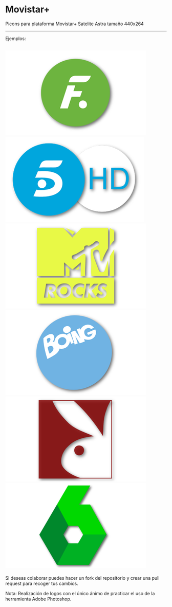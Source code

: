 # Movistar+

Picons para plataforma Movistar+ Satelite Astra tamaño 440x264

----
Ejemplos:

![alt text](https://raw.githubusercontent.com/rulogarcillan/picons_movistarplus/master/picon/1_0_1_77BC_40A_1_C00000_0_0_0.png)
![alt text](https://raw.githubusercontent.com/rulogarcillan/picons_movistarplus/master/picon/1_0_19_7536_426_1_C00000_0_0_0.png)
![alt text](https://raw.githubusercontent.com/rulogarcillan/picons_movistarplus/master/picon/1_0_1_6FF3_42A_1_C00000_0_0_0.png)
![alt text](https://raw.githubusercontent.com/rulogarcillan/picons_movistarplus/master/picon/1_0_1_749E_41C_1_C00000_0_0_0.png)
![alt text](https://raw.githubusercontent.com/rulogarcillan/picons_movistarplus/master/picon/1_0_1_778B_424_1_C00000_0_0_0.png)
![alt text](https://raw.githubusercontent.com/rulogarcillan/picons_movistarplus/master/picon/1_0_1_77BF_40A_1_C00000_0_0_0.png)
----
Si deseas colaborar puedes hacer un fork del repositorio y crear una pull request para recoger tus cambios.

Nota: Realización de logos con el único ánimo de practicar el uso de la herramienta Adobe Photoshop.




